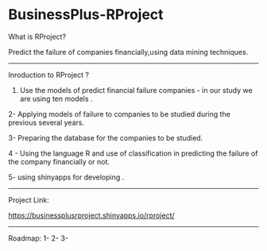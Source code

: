 # BusinessPlus-RProject


What is RProject?

Predict the failure of companies financially,using data mining techniques.
____________________________________________________________________________________

Inroduction to RProject ?

1. Use the models of predict financial failure companies - in our study we are using ten models .

2- Applying models of failure to companies to be studied during the previous several years.

3- Preparing the database for the companies to be studied.

4 - Using the language R and use of classification in predicting the failure of the company financially or not.

5- using shinyapps for developing .


_____________________________________________________________________________________

Project Link:

https://businessplusrproject.shinyapps.io/rproject/


______________________________________________________________________________________

Roadmap:
1-
2-
3-
